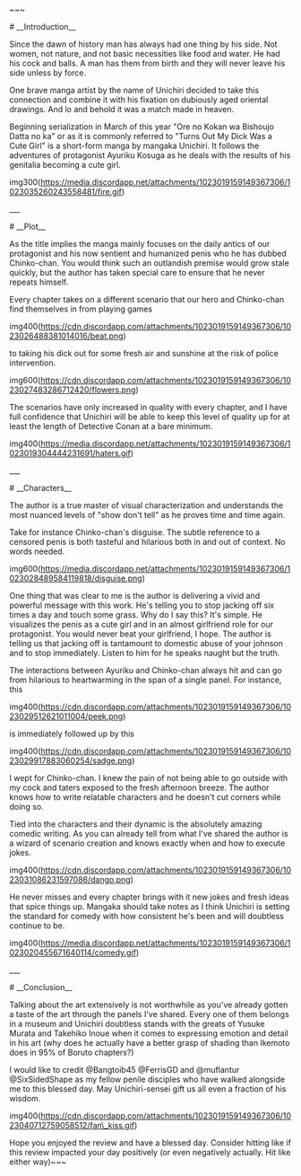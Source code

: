 \~~~

\# \_\_Introduction\_\_

Since the dawn of history man has always had one thing by his side. Not women, not nature, and not basic necessities like food and water. He had his cock and balls. A man has them from birth and they will never leave his side unless by force. 

One brave manga artist by the name of Unichiri decided to take this connection and combine it with his fixation on dubiously aged oriental drawings. And lo and behold it was a match made in heaven. 

Beginning serialization in March of this year "Ore no Kokan wa Bishoujo Datta no ka" or as it is commonly referred to "Turns Out My Dick Was a Cute Girl" is a short-form manga by mangaka Unichiri. It follows the adventures of protagonist Ayuriku Kosuga as he deals with the results of his genitalia becoming a cute girl. 

img300(https://media.discordapp.net/attachments/1023019159149367306/1023035260243558481/fire.gif)

\_\_\_

\# \_\_Plot\_\_

As the title implies the manga mainly focuses on the daily antics of our protagonist and his now sentient and humanized penis who he has dubbed Chinko-chan. You would think such an outlandish premise would grow stale quickly, but the author has taken special care to ensure that he never repeats himself. 

Every chapter takes on a different scenario that our hero and Chinko-chan find themselves in from playing games

img400(https://cdn.discordapp.com/attachments/1023019159149367306/1023026488381014016/beat.png)

to taking his dick out for some fresh air and sunshine at the risk of police intervention. 

img600(https://cdn.discordapp.com/attachments/1023019159149367306/1023027483286712420/flowers.png)

The scenarios have only increased in quality with every chapter, and I have full confidence that Unichiri will be able to keep this level of quality up for at least the length of Detective Conan at a bare minimum. 

img400(https://media.discordapp.net/attachments/1023019159149367306/1023019304444231691/haters.gif)

\_\_\_

\# \_\_Characters\_\_

The author is a true master of visual characterization and understands the most nuanced levels of "show don't tell" as he proves time and time again. 

Take for instance Chinko-chan's disguise. The subtle reference to a censored penis is both tasteful and hilarious both in and out of context. No words needed. 

img600(https://media.discordapp.net/attachments/1023019159149367306/1023028489584119818/disguise.png)

One thing that was clear to me is the author is delivering a vivid and powerful message with this work. He's telling you to stop jacking off six times a day and touch some grass. Why do I say this? It's simple. He visualizes the penis as a cute girl and in an almost girlfriend role for our protagonist. You would never beat your girlfriend, I hope. The author is telling us that jacking off is tantamount to domestic abuse of your johnson and to stop immediately. Listen to him for he speaks naught but the truth.

The interactions between Ayuriku and Chinko-chan always hit and can go from hilarious to heartwarming in the span of a single panel. For instance, this 

img400(https://cdn.discordapp.com/attachments/1023019159149367306/1023029512621011004/peek.png)

is immediately followed up by this

img400(https://cdn.discordapp.com/attachments/1023019159149367306/1023029917883060254/sadge.png)

I wept for Chinko-chan. I knew the pain of not being able to go outside with my cock and taters exposed to the fresh afternoon breeze. The author knows how to write relatable characters and he doesn't cut corners while doing so. 

Tied into the characters and their dynamic is the absolutely amazing comedic writing. As you can already tell from what I've shared the author is a wizard of scenario creation and knows exactly when and how to execute jokes. 

img400(https://cdn.discordapp.com/attachments/1023019159149367306/1023031086231597086/dango.png)

He never misses and every chapter brings with it new jokes and fresh ideas that spice things up. Mangaka should take notes as I think Unichiri is setting the standard for comedy with how consistent he's been and will doubtless continue to be. 

img400(https://media.discordapp.net/attachments/1023019159149367306/1023020455671640114/comedy.gif)

\_\_\_

\# \_\_Conclusion\_\_

Talking about the art extensively is not worthwhile as you've already gotten a taste of the art through the panels I've shared. Every one of them belongs in a museum and Unichiri doubtless stands with the greats of Yusuke Murata and Takehiko Inoue when it comes to expressing emotion and detail in his art (why does he actually have a better grasp of shading than Ikemoto does in 95% of Boruto chapters?) 

I would like to credit @Bangtoib45 @FerrisGD and @muflantur @SixSidedShape as my fellow penile disciples who have walked alongside me to this blessed day. May Unichiri-sensei gift us all even a fraction of his wisdom. 

img400(https://cdn.discordapp.com/attachments/1023019159149367306/1023040712759058512/fan\_kiss.gif)

Hope you enjoyed the review and have a blessed day. Consider hitting like if this review impacted your day positively (or even negatively actually. Hit like either way)~~~
